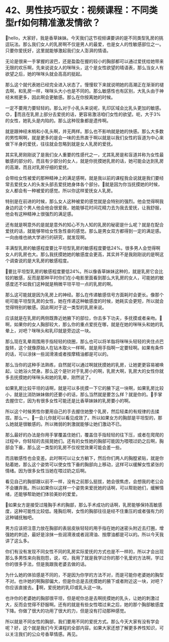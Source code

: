 # 42、男性技巧驭女：视频课程：不同类型rf如何精准激发情欲？

🎼hello，大家好，我是香草妹妹。今天我们这节视频课要讲的是不同类型乳房的挑逗玩法。那么我们女人的乳房啊不仅是男人的最爱，也是女人的性敏感部位之一。只要你爱抚好，这里就能够激起我们女人澎湃的情语。

无论是很来一手掌握的波巴，还是盈盈在握的较小的胸部都可以通过爱抚给她带来无限的欢乐啊，先来说说女人的咪咪头，这个是女性欲望的晴语表，那么当女人有欲望之后，她的咪咪头就会高高的挺起。

那么这个就代表她已经完全进入状态了。慢慢软下来就说明她的高潮正在渐渐的褪去啊，和乳房一样，咪咪头大小也是不同的。那么敏感性也有区别，大乳头由于神经末梢更多，因此啊会更敏感。那么在你按离她的时候。

一定不要用力要轻轻的。那么对于小乳头来说呢，乳印区域会比乳头更加的敏感。😊，🎼而且在乳房上部分去爱抚的话，更容易激活咱们女性的欲望。呃，大于3%的女性，她乳头是内陷的。那么这种现象都是遗传啊。

就是跟神经末梢和小乳头啊，并无两样。那么也不影响就是她的快感。那么大多数的男性啊啊，就是更多的是会一味的去热衷于啊以就是以我们女性的盲道为中心来做下半身的爱抚，往往就会忽略到就是女人乳房的爱抚。

其实乳房刚刚说了是我们女人重要的性感代之一，尤其乳房是和盲道并称为女性最敏感的部分的，而且有少部分的女人，就是你抚摸她乳房的话，她可能会达到乳房的高潮，而且对乳房仔细的爱抚。

会带给女性被爱的那种精神上的满足感啊，就是我以前的课程我会说就是我们要经常去爱抚女人的头发头部去爱抚她身体各个部分。🎼就是因为你当抚摸她的时候，女人都会有一种被爱的感觉。所以你这样爱抚女人乳房。

特别是在前进的时候，那么女人这种被爱的感觉就是会特别的强烈。他会觉得啊我身边的这个男人他会他会很爱我，她能够花时间花精力去为我去爱抚，让我舒服，他会有这种精神上很强烈的满足感。

还有就是啊意外的是就是意外的知心不为人知的乳房的秘密是什么呢？就是在配合爱抚的话，就能够带给女性急性奋的感觉。那么是男女双方都得到一定的满足感。一向由维也纳大学进行的研究，就发现啊。

丰满型乳房的敏感程度要比平坦型乳房的敏感程度要低24%。很多男人会觉得啊女人的乳房也大。那么我抚摸她她的敏感度会更高，其实并不是我刚刚说的是啊这个调查说的是大乳房的敏感程度。

🎼要比平坦型乳房的敏感程度要低24%。所以像香草妹妹这种的，就是乳房它会比较的敏感，反而是那种平时你们在小电影里面看到那么大乳房的女人，可能她的敏感度还不如我们这种就是稍微平坦平坦一点的乳房的啊。

那么这可能就是因为乳房上的神经。那么在传递敏感信号方面耗时会更长。像那个呃可能平坦型乳房的女性，她在传递这种敏感度的时候，她耗实会更短，所以就会觉得特别的敏感。因此啊对于这一类型的乳房来说。

应该就是在乳房的两侧既靠近她腋下的部位，你去多下功夫，多抚摸或者亲吻。🎼啊，如果你的女人胸部较大，那么你的重点爱抚在哪，就是在她的咪咪头和她的乳晕上，对吧？咪咪头和乳印就是旁边这一块。

那么现在乳晕周围用手指轻轻的绕圈，那么也可以将羊脂将咪咪头轻轻的夹住点巴旋转，这个就像原始人在钻木取火一样啊，就是用手指啊一定要轻啊。如果有条件的话，可以涂抹一些润滑液或者按摩精油都是可以的。

那么当你的这种手法熟练，自然就可以通过啊就抚摸她的乳房，让她更更容易被唤起，让她浴火焚身。那么这个是针对于乳房小的啊，乳房大啊，乳房大的女性你就多去抚摸她的咪咪头和她的乳晕，刚然说了。

如果乳房比较平坦的话啊，就是可以多抚摸一下它的腋下这一块啊，如果乳房比较小，就是比消防妹妹做的还要小的话，那么当然就是要怎么样？就是你的。🎼手掌去握住它，因为有很多女性可能还是比香草妹妹的乳房要小的啊。

所以这个时候男性你要用自己的手去握住她整个乳房，然后轻柔的有规律的去揉捏。那么一。🎼一会儿你就可以看见成效了。所以如果女方的胸部是平坦型的，那么她就是很敏感的。所以微弱的刺激就能够让她们激动不已。

那么最好的办法是你用手掌覆盖住她们，覆盖住手指轻轻的往下压，或者在爬爬的过程中，你轻轻的去摇晃她们。还有的女性她的胸部可能因为喂喂过奶之后啊，胸部会下垂，那么这一类型的乳房不仅视觉效果可能会差一些。

而且敏感性也会变差。此时啊可以让女方躺下，然后你们两人的胸膛紧贴，就是你贴着她，那么这个姿势可以使女性下垂的胸部向上移动，这样可以缓解女性紧张的情绪。因为很多女性当她在喂过奶之后啊。

看见自己的胸部跟以前不一样，没有之前那么挺拔，她会很焦虑，会想我的老公会不会嫌弃我。所以如果你以这样一个姿势来爱抚她的话啊，可以帮助她们，缓解情绪，还能够帮助她们体验美妙的爱爱。

🎼如果女方是接受过隆胸手术的胸部，那么手术成功的话啊，乳房能够保持高敏感度，这种可能性比较低。隆胸后啊，女性的胸部往往是经不住重压的或者强有力的这种辅抚触吧。

男方应该把注意力放在胸部的表层皮肤轻轻的用手指在她的迷密头附近去打圈，增强她的刺迹，最好是涂抹一些润滑液或者润滑油、按摩油都是可以的。所以今天我讲了这么多。

你们有没有发现不同女性不同的乳房实际爱抚的方式也是不一样的，所以才会出现那么多男性来向我抱怨，说，哎，我用了就是我学过你的那个乳爱的方法啊，学过你的很多手法，但是我跟我老婆去做的话。

为什么她的体验感是不同的，不是因为你学的方法不对，而是可能你老婆她的胸型不对。也许她的啊胸部偏大，但是你总是去抚摸她的腋下或者附近这一块，对吧？你应该直接去。🎼啊，爱抚她的乳印或乳头这一块。

也许你的老婆她的胸部很平坦，但是呢你总是去啊抚摸她的乳头，让她的刺激过大，反而会觉得不舒服啊。还有的就是有些女性喂过来之后，她的那个胸部敏感度下降。你做了很大的功用了很大的力，但是没有打动那种感觉。

所以就是不同女性的胸部，我们要用不同的爱抚方式。那么今天大家有没有学会呢？好，这个就是我们今天课程的全部内容。如果大家还想了解更多养性知识，可以关注我们的公众号香草情感。再见。

